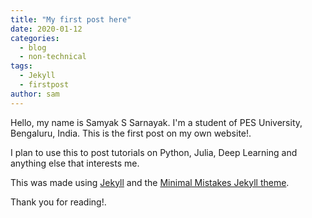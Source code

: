 ```yaml
---
title: "My first post here"
date: 2020-01-12
categories:
  - blog
  - non-technical
tags:
  - Jekyll
  - firstpost
author: sam
---
```


Hello, my name is Samyak S Sarnayak. I'm a student of PES University, Bengaluru, India. This is the first post on my own website!.

I plan to use this to post tutorials on Python, Julia, Deep Learning and anything else that interests me.

This was made using [Jekyll](https://jekyllrb.com/) and the [Minimal Mistakes Jekyll theme](https://github.com/mmistakes/minimal-mistakes).

Thank you for reading!.
